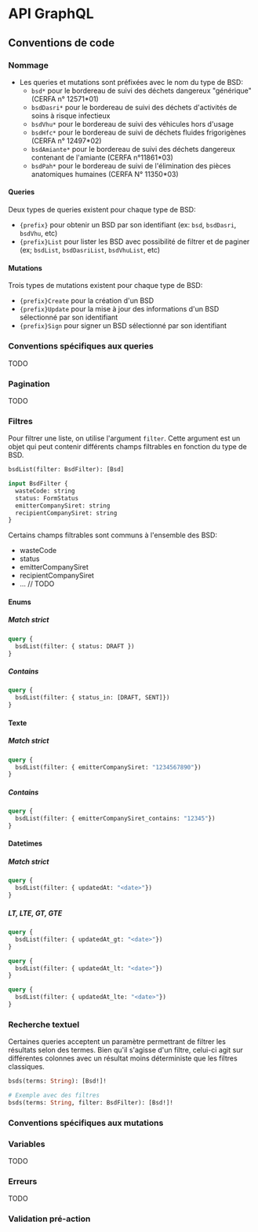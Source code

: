 # API GraphQL

## Conventions de code

### Nommage

* Les queries et mutations sont préfixées avec le nom du type de BSD:
  * `bsd*` pour le bordereau de suivi des déchets dangereux "générique" (CERFA n° 12571*01)
  * `bsdDasri*` pour le bordereau de suivi des déchets d'activités de soins à risque infectieux
  * `bsdVhu*` pour le bordereau de suivi des véhicules hors d'usage
  * `bsdHfc*` pour le bordereau de suivi de déchets fluides frigorigènes (CERFA n° 12497*02)
  * `bsdAmiante*` pour le bordereau de suivi des déchets dangereux contenant de l'amiante (CERFA n°11861*03)
  * `bsdPah*` pour le bordereau de suivi de l'élimination des pièces anatomiques humaines (CERFA N° 11350*03)

#### Queries

Deux types de queries existent pour chaque type de BSD:

- `{prefix}` pour obtenir un BSD par son identifiant (ex: `bsd`, `bsdDasri`, `bsdVhu`, etc)
- `{prefix}List` pour lister les BSD avec possibilité de filtrer et de paginer (ex; `bsdList`, `bsdDasriList`, `bsdVhuList`, etc)

#### Mutations

Trois types de mutations existent pour chaque type de BSD:

- `{prefix}Create` pour la création d'un BSD
- `{prefix}Update` pour la mise à jour des informations d'un BSD sélectionné par son identifiant
- `{prefix}Sign` pour signer un BSD sélectionné par son identifiant

### Conventions spécifiques aux queries

TODO

### Pagination

TODO

### Filtres

Pour filtrer une liste, on utilise l'argument `filter`. Cette argument est un objet qui peut contenir
différents champs filtrables en fonction du type de BSD.

```graphql
bsdList(filter: BsdFilter): [Bsd]

input BsdFilter {
  wasteCode: string
  status: FormStatus
  emitterCompanySiret: string
  recipientCompanySiret: string
}
```

Certains champs filtrables sont communs à l'ensemble des BSD:

- wasteCode
- status
- emitterCompanySiret
- recipientCompanySiret
- ... // TODO


#### Enums
##### Match strict

```graphql
query {
  bsdList(filter: { status: DRAFT })
} 

```
##### Contains

```graphql
query {
  bsdList(filter: { status_in: [DRAFT, SENT]})
} 

```
#### Texte
##### Match strict

```graphql
query {
  bsdList(filter: { emitterCompanySiret: "1234567890"})
} 
```
##### Contains

```graphql
query {
  bsdList(filter: { emitterCompanySiret_contains: "12345"}) 
} 
```

#### Datetimes

##### Match strict

```graphql
query {
  bsdList(filter: { updatedAt: "<date>"})
} 
```
##### LT, LTE, GT, GTE

```graphql
query {
  bsdList(filter: { updatedAt_gt: "<date>"})
} 
```

```graphql
query {
  bsdList(filter: { updatedAt_lt: "<date>"})
} 
```

```graphql
query {
  bsdList(filter: { updatedAt_lte: "<date>"})
} 

```

### Recherche textuel

Certaines queries acceptent un paramètre permettrant de filtrer les résultats selon des termes.
Bien qu'il s'agisse d'un filtre, celui-ci agit sur différentes colonnes avec un résultat moins déterministe que les filtres classiques.

```graphql
bsds(terms: String): [Bsd!]!

# Exemple avec des filtres
bsds(terms: String, filter: BsdFilter): [Bsd!]!
```

### Conventions spécifiques aux mutations

### Variables

TODO

### Erreurs

TODO

### Validation pré-action

